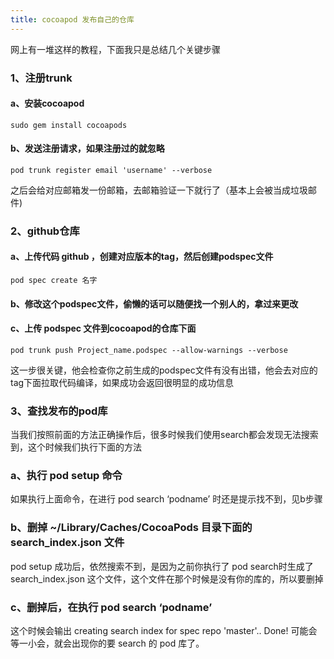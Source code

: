 ```yaml
---
title: cocoapod 发布自己的仓库
---
```


网上有一堆这样的教程，下面我只是总结几个关键步骤

### 1、注册trunk

#### a、安装cocoapod

```
sudo gem install cocoapods
```

#### b、发送注册请求，如果注册过的就忽略

```
pod trunk register email 'username' --verbose
```
之后会给对应邮箱发一份邮箱，去邮箱验证一下就行了（基本上会被当成垃圾邮件)

### 2、github仓库

#### a、上传代码 github ，创建对应版本的tag，然后创建podspec文件

```
pod spec create 名字
```

#### b、修改这个podspec文件，偷懒的话可以随便找一个别人的，拿过来更改

#### c、上传 podspec 文件到cocoapod的仓库下面

```
pod trunk push Project_name.podspec --allow-warnings --verbose
```
这一步很关键，他会检查你之前生成的podspec文件有没有出错，他会去对应的tag下面拉取代码编译，如果成功会返回很明显的成功信息

### 3、查找发布的pod库

当我们按照前面的方法正确操作后，很多时候我们使用search都会发现无法搜索到，这个时候我们执行下面的方法

### a、执行 pod setup 命令

如果执行上面命令，在进行 pod search ‘podname’ 时还是提示找不到，见b步骤

### b、删掉 ~/Library/Caches/CocoaPods 目录下面的 search_index.json 文件

pod setup 成功后，依然搜索不到，是因为之前你执行了 pod search时生成了 search_index.json 这个文件，这个文件在那个时候是没有你的库的，所以要删掉

### c、删掉后，在执行 pod search ‘podname’

这个时候会输出 creating search index for spec repo 'master'.. Done!
可能会等一小会，就会出现你的要 search 的 pod 库了。
